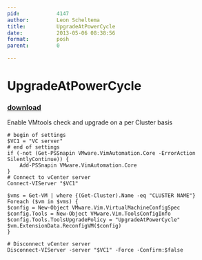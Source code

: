 ```yaml
---
pid:            4147
author:         Leon Scheltema
title:          UpgradeAtPowerCycle
date:           2013-05-06 08:38:56
format:         posh
parent:         0

---
```


# UpgradeAtPowerCycle

### [download](Scripts\4147.ps1)

Enable VMtools check and upgrade on a per Cluster basis

```posh
# begin of settings
$VC1 = "VC server"
# end of settings
if (-not (Get-PSSnapin VMware.VimAutomation.Core -ErrorAction SilentlyContinue)) {
	Add-PSSnapin VMware.VimAutomation.Core
}
# Connect to vCenter server
Connect-VIServer "$VC1"

$vms = Get-VM | where {(Get-Cluster).Name -eq "CLUSTER NAME"}
Foreach ($vm in $vms) {
$config = New-Object VMware.Vim.VirtualMachineConfigSpec
$config.Tools = New-Object VMware.Vim.ToolsConfigInfo
$config.Tools.ToolsUpgradePolicy = "UpgradeAtPowerCycle"
$vm.ExtensionData.ReconfigVM($config)
}

# Disconnect vCenter server
Disconnect-VIServer -server "$VC1" -Force -Confirm:$false
```
